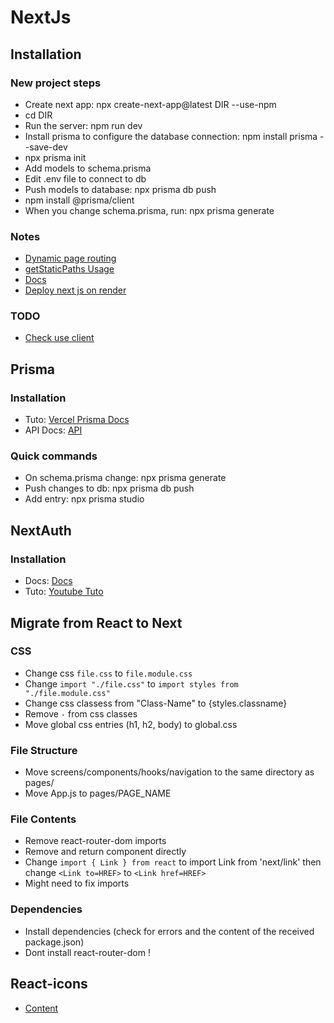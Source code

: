 # NextJs

## Installation

### New project steps

- Create next app: npx create-next-app@latest DIR --use-npm
- cd DIR
- Run the server: npm run dev
- Install prisma to configure the database connection: npm install prisma --save-dev
- npx prisma init
- Add models to schema.prisma
- Edit .env file to connect to db
- Push models to database: npx prisma db push
- npm install @prisma/client
- When you change schema.prisma, run: npx prisma generate

### Notes

- [Dynamic page routing](https://nextjs.org/docs/pages/building-your-application/routing/dynamic-routes)
- [getStaticPaths Usage](https://nextjs.org/docs/pages/api-reference/functions/get-static-paths)
- [Docs](https://nextjs.org/docs)
- [Deploy next js on render](https://render.com/docs/deploy-nextjs-app)

### TODO

- [Check use client](https://stackoverflow.com/questions/74965849/youre-importing-a-component-that-needs-usestate-it-only-works-in-a-client-comp)

## Prisma

### Installation

- Tuto: [Vercel Prisma Docs](https://vercel.com/guides/nextjs-prisma-postgres)
- API Docs: [API](https://www.prisma.io/docs/reference/api-reference/prisma-client-reference)

### Quick commands

- On schema.prisma change: npx prisma generate
- Push changes to db: npx prisma db push
- Add entry: npx prisma studio

## NextAuth

### Installation

- Docs: [Docs](https://next-auth.js.org/getting-started/)
- Tuto: [Youtube Tuto](https://www.youtube.com/watch?v=w2h54xz6Ndw&t=1s)

## Migrate from React to Next

### CSS
- Change css `file.css` to `file.module.css`
- Change `import "./file.css"` to `import styles from "./file.module.css"`
- Change css classess from "Class-Name" to {styles.classname}
- Remove `-` from css classes
- Move global css entries (h1, h2, body) to global.css

### File Structure

- Move screens/components/hooks/navigation to the same directory as pages/
- Move App.js to pages/PAGE_NAME

### File Contents

- Remove react-router-dom imports
- Remove <Route> <BrowserRoute> and return component directly
- Change `import { Link } from react` to import Link from 'next/link' then change `<Link to=HREF>` to `<Link href=HREF>`
- Might need to fix imports

### Dependencies

- Install dependencies (check for errors and the content of the received package.json)
- Dont install react-router-dom !

## React-icons

- [Content](https://react-icons.github.io/react-icons/search)
